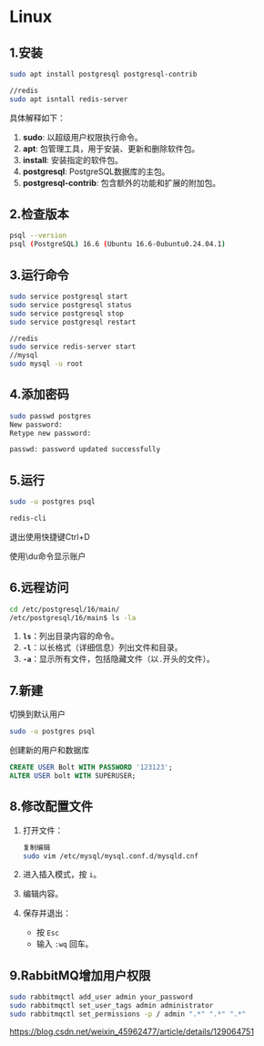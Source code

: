 # Linux

## 1.安装

~~~bash
sudo apt install postgresql postgresql-contrib

//redis
sudo apt isntall redis-server
~~~

具体解释如下：

1. **sudo**: 以超级用户权限执行命令。
2. **apt**: 包管理工具，用于安装、更新和删除软件包。
3. **install**: 安装指定的软件包。
4. **postgresql**: PostgreSQL数据库的主包。
5. **postgresql-contrib**: 包含额外的功能和扩展的附加包。

## 2.检查版本

~~~bash
psql --version
psql (PostgreSQL) 16.6 (Ubuntu 16.6-0ubuntu0.24.04.1)
~~~

## 3.运行命令

~~~bash
sudo service postgresql start
sudo service postgresql status
sudo service postgresql stop
sudo service postgresql restart

//redis
sudo service redis-server start
//mysql
sudo mysql -u root
~~~

## 4.添加密码

~~~bash
sudo passwd postgres
New password:
Retype new password:

passwd: password updated successfully
~~~

## 5.运行

~~~bash
sudo -u postgres psql

redis-cli
~~~

退出使用快捷键Ctrl+D

使用\du命令显示账户

## 6.远程访问

~~~bash
cd /etc/postgresql/16/main/
/etc/postgresql/16/main$ ls -la
~~~

1. **`ls`**：列出目录内容的命令。
2. **`-l`**：以长格式（详细信息）列出文件和目录。
3. **`-a`**：显示所有文件，包括隐藏文件（以`.`开头的文件）。

## 7.新建

切换到默认用户

~~~bash
sudo -u postgres psql
~~~

创建新的用户和数据库

~~~sql
CREATE USER Bolt WITH PASSWORD '123123';
ALTER USER bolt WITH SUPERUSER;
~~~

## 8.修改配置文件

1. 打开文件：

   ```bash
   复制编辑
   sudo vim /etc/mysql/mysql.conf.d/mysqld.cnf
   ```
   
2. 进入插入模式，按 `i`。

3. 编辑内容。

4. 保存并退出：

   - 按 `Esc`
   - 输入 `:wq` 回车。

## 9.RabbitMQ增加用户权限

~~~bash
sudo rabbitmqctl add_user admin your_password
sudo rabbitmqctl set_user_tags admin administrator
sudo rabbitmqctl set_permissions -p / admin ".*" ".*" ".*"
~~~

https://blog.csdn.net/weixin_45962477/article/details/129064751